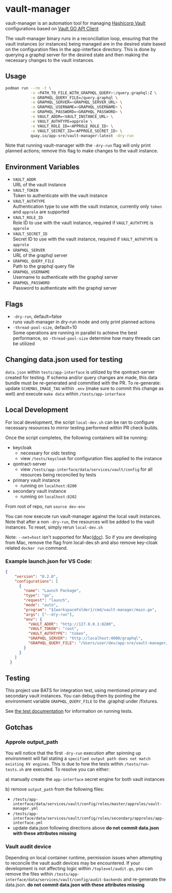 # vault-manager

vault-manager is an automation tool for managing [Hashicorp Vault](https://github.com/hashicorp/vault) configurations based on [Vault GO API Client](https://github.com/hashicorp/vault/tree/master/api)

The vault-manager binary runs in a reconciliation loop, ensuring that the vault instances (or instances) being managed are in the desired state based on the configuration files in the app-interface directory.  This is done by querying a graphql server for the desired state and then making the necessary changes to the vault instances.

## Usage

```bash
podman run --rm -t \
           -v <PATH_TO_FILE_WITH_GRAPHQL_QUERY>:/query.graphql:Z \
           -e GRAPHQL_QUERY_FILE=/query.graphql \
           -e GRAPHQL_SERVER=<GRAPHQL_SERVER_URL> \
           -e GRAPHQL_USERNAME=<GRAPHQL_USERNAME> \
           -e GRAPHQL_PASSWORD=<GRAPHQL_PASSWORD> \
           -e VAULT_ADDR=<VAULT_INSTANCE_URL> \
           -e VAULT_AUTHTYPE=approle \
           -e VAULT_ROLE_ID=<APPROLE_ROLE_ID> \
           -e VAULT_SECRET_ID=<APPROLE_SECRET_ID> \
           quay.io/app-sre/vault-manager:latest -dry-run
```

Note that running vault-manager with the `-dry-run` flag will only print planned actions;
remove this flag to make changes to the vault instance.

## Environment Variables

- `VAULT_ADDR`<br>
URL of the vault instance
- `VAULT_TOKEN`<br>
Token to authenticate with the vault instance
- `VAULT_AUTHTYPE`<br>
Authentication type to use with the vault instance, currently only `token` and `approle` are supported
- `VAULT_ROLE_ID`<br>
Role ID to use with the vault instance, required if `VAULT_AUTHTYPE` is `approle`
- `VAULT_SECRET_ID`<br>
Secret ID to use with the vault instance, required if `VAULT_AUTHTYPE` is `approle`
- `GRAPHQL_SERVER`<br>
URL of the graphql server
- `GRAPHQL_QUERY_FILE`<br>
Path to the graphql query file
- `GRAPHQL_USERNAME`<br>
Username to authenticate with the graphql server
- `GRAPHQL_PASSWORD`<br>
Password to authenticate with the graphql server

## Flags

- `-dry-run`, default=false<br>
runs vault-manager in dry-run mode and only print planned actions
- `-thread-pool-size`, default=10<br>
Some operations are running in parallel to achieve the best performance,
so `-thread-pool-size` determine how many threads can be utilized

## Changing data.json used for testing

`data.json` within `tests/app-interface` is utilized by the qontract-server created for testing. If schema and/or query changes are made, this data bundle must be re-generated and committed with the PR. To re-generate: update `SCHEMAS_IMAGE_TAG` within `.env` (make sure to commit this change as well) and execute `make data` within `/tests/app-interface`

## Local Development

For local development, the script `local-dev.sh` can be ran to configure necessary resources to mirror testing performed within PR check builds.

Once the script completes, the following containers will be running:
* keycloak
    * necessary for oidc testing
    * view `/tests/keycloak` for configuration files applied to the instance
* qontract-server
    * view `/tests/app-interface/data/services/vault/config` for all resources being reconciled by tests
* primary vault instance
    * running on `localhost:8200`
* secondary vault instance
    * running on `localhost:8202`

From root of repo, run `source dev-env`

You can now execute run vault-manager against the local vault instances. Note that after a non `-dry-run`, the resources will be added to the vault instances. To reset, simply rerun `local-dev.sh`

Note: `--net=host` isn't supported for Mac([doc](https://docs.docker.com/network/drivers/host/)). So if you are developing from Mac, remove the flag from local-dev.sh and also remove key-cloak related `docker run` command.

### Example launch.json for VS Code:

```json
{
    "version": "0.2.0",
    "configurations": [
      {
        "name": "Launch Package",
        "type": "go",
        "request": "launch",
        "mode": "auto",
        "program": "${workspaceFolder}/cmd/vault-manager/main.go",
        "args": ["--dry-run"],
        "env": {
          "VAULT_ADDR": "http://127.0.0.1:8200",
          "VAULT_TOKEN": "root",
          "VAULT_AUTHTYPE": "token",
          "GRAPHQL_SERVER": "http://localhost:4000/graphql",
          "GRAPHQL_QUERY_FILE": "/Users/user/dev/app-sre/vault-manager/query.graphql"
        }
      }
    ]
  }
```

## Testing

This project use BATS for integration test, using mentioned primary and secondary vault instances. You can debug them by pointing the environment variable `GRAPHQL_QUERY_FILE` to the .graphql under /fixtures.

See [the test documentation](tests/README.md) for information on running tests.

## Gotchas

### Approle output_path

You will notice that the first `-dry-run` execution after spinning up environment will fail stating a `specified output path does not match existing KV engines`. This is due to how the tests within `/tests/run-tests.sh` are executed.
To resolve you can either:

a) manually create the `app-interface` secret engine for both vault instances

b) remove `output_path` from the following files:
* `/tests/app-interface/data/services/vault/config/roles/master/approles/vault-manager.yml`
* `/tests/app-interface/data/services/vault/config/roles/secondary/approles/app-interface.yml`
* update data.json following directions above **do not commit data.json with these attributes missing**

### Vault audit device

Depending on local container runtime, permission issues when attempting to reconcile the vault audit devices may be encountered. If your development is not affecting logic within `/toplevel/audit.go`, you can remove the files within `/tests/app-interface/data/services/vault/config/audit-backends` and re-generate the data.json. **do not commit data.json with these attributes missing**
